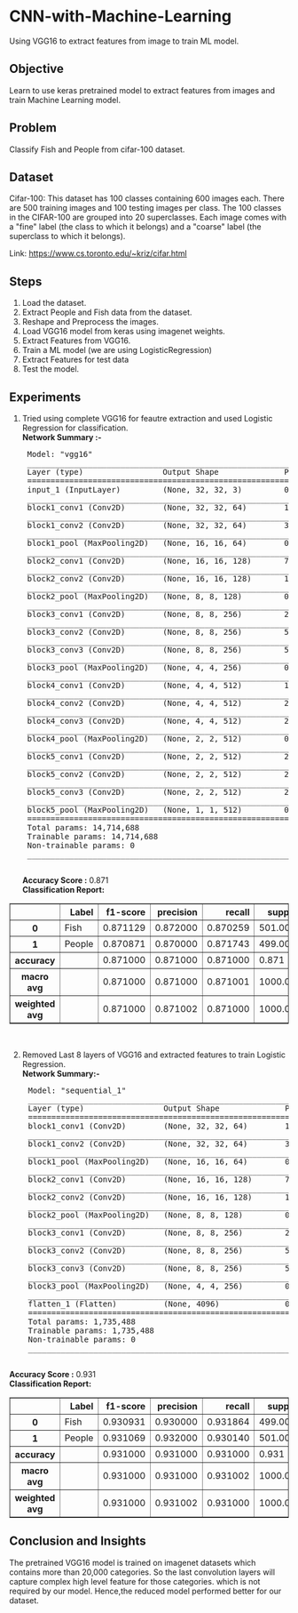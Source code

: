 # CNN-with-Machine-Learning
Using VGG16 to extract features from image to train ML model.

## Objective

Learn to use keras pretrained model to extract features from images and train Machine Learning model.

## Problem
Classify Fish and People from cifar-100 dataset.

## Dataset

Cifar-100:
This dataset has 100 classes containing 600 images each. There are 500 training images and 100 testing images per class. The 100 classes in the CIFAR-100 are grouped into 20 superclasses. Each image comes with a "fine" label (the class to which it belongs) and a "coarse" label (the superclass to which it belongs).

Link: https://www.cs.toronto.edu/~kriz/cifar.html

## Steps

1. Load the dataset.
2. Extract People and Fish data from the dataset.
3. Reshape and Preprocess the images.
4. Load VGG16 model from keras using imagenet weights.
5. Extract Features from VGG16.
6. Train a ML model (we are using LogisticRegression)
7. Extract Features for test data
8. Test the model.

## Experiments

1. Tried using complete VGG16 for feautre extraction and used Logistic Regression for classification. <br>
    <b>Network Summary :-</b> <br>
    <pre>
    Model: "vgg16"
    _________________________________________________________________
    Layer (type)                 Output Shape              Param   
    =================================================================
    input_1 (InputLayer)         (None, 32, 32, 3)         0         
    _________________________________________________________________
    block1_conv1 (Conv2D)        (None, 32, 32, 64)        1792      
    _________________________________________________________________
    block1_conv2 (Conv2D)        (None, 32, 32, 64)        36928     
    _________________________________________________________________
    block1_pool (MaxPooling2D)   (None, 16, 16, 64)        0         
    _________________________________________________________________
    block2_conv1 (Conv2D)        (None, 16, 16, 128)       73856     
    _________________________________________________________________
    block2_conv2 (Conv2D)        (None, 16, 16, 128)       147584    
    _________________________________________________________________
    block2_pool (MaxPooling2D)   (None, 8, 8, 128)         0         
    _________________________________________________________________
    block3_conv1 (Conv2D)        (None, 8, 8, 256)         295168    
    _________________________________________________________________
    block3_conv2 (Conv2D)        (None, 8, 8, 256)         590080    
    _________________________________________________________________
    block3_conv3 (Conv2D)        (None, 8, 8, 256)         590080    
    _________________________________________________________________
    block3_pool (MaxPooling2D)   (None, 4, 4, 256)         0         
    _________________________________________________________________
    block4_conv1 (Conv2D)        (None, 4, 4, 512)         1180160   
    _________________________________________________________________
    block4_conv2 (Conv2D)        (None, 4, 4, 512)         2359808   
    _________________________________________________________________
    block4_conv3 (Conv2D)        (None, 4, 4, 512)         2359808   
    _________________________________________________________________
    block4_pool (MaxPooling2D)   (None, 2, 2, 512)         0         
    _________________________________________________________________
    block5_conv1 (Conv2D)        (None, 2, 2, 512)         2359808   
    _________________________________________________________________
    block5_conv2 (Conv2D)        (None, 2, 2, 512)         2359808   
    _________________________________________________________________
    block5_conv3 (Conv2D)        (None, 2, 2, 512)         2359808   
    _________________________________________________________________
    block5_pool (MaxPooling2D)   (None, 1, 1, 512)         0         
    =================================================================
    Total params: 14,714,688
    Trainable params: 14,714,688
    Non-trainable params: 0
    _________________________________________________________________
    </pre>
    
   <b>Accuracy Score :</b> 0.871<br>
   <b>Classification Report:</b><br>
  <table border="1" class="dataframe">
    <thead>
      <tr style="text-align: right;">
       <th></th>
       <th>Label</th>
       <th>f1-score</th>
       <th>precision</th>
       <th>recall</th>
       <th>support</th>
      </tr>
    </thead>
    <tbody>
      <tr>
        <th>0</th>
        <td>Fish</td>
        <td>0.871129</td>
        <td>0.872000</td>
        <td>0.870259</td>
        <td>501.000</td>
      </tr>
      <tr>
        <th>1</th>
        <td>People</td>
        <td>0.870871</td>
        <td>0.870000</td>
        <td>0.871743</td>
        <td>499.000</td>
      </tr>
      <tr>
       <th>accuracy</th>
       <td></td>
       <td>0.871000</td>
       <td>0.871000</td>
       <td>0.871000</td>
       <td>0.871</td>
      </tr>
      <tr>
       <th>macro avg</th>
       <td></td>
       <td>0.871000</td>
       <td>0.871000</td>
       <td>0.871001</td>
       <td>1000.000</td>
      </tr>
      <tr>
       <th>weighted avg</th>
        <td></td>
        <td>0.871000</td>
        <td>0.871002</td>
        <td>0.871000</td>
        <td>1000.000</td>
      </tr>
    </tbody>
  </table>
<br>

2. Removed Last 8 layers of VGG16 and extracted features to train Logistic Regression.<br>
  <b>Network Summary:-</b>
  <pre>
    Model: "sequential_1"
    _________________________________________________________________
    Layer (type)                 Output Shape              Param   
    =================================================================
    block1_conv1 (Conv2D)        (None, 32, 32, 64)        1792      
    _________________________________________________________________
    block1_conv2 (Conv2D)        (None, 32, 32, 64)        36928     
    _________________________________________________________________
    block1_pool (MaxPooling2D)   (None, 16, 16, 64)        0         
    _________________________________________________________________
    block2_conv1 (Conv2D)        (None, 16, 16, 128)       73856     
    _________________________________________________________________
    block2_conv2 (Conv2D)        (None, 16, 16, 128)       147584    
    _________________________________________________________________
    block2_pool (MaxPooling2D)   (None, 8, 8, 128)         0         
    _________________________________________________________________
    block3_conv1 (Conv2D)        (None, 8, 8, 256)         295168    
    _________________________________________________________________
    block3_conv2 (Conv2D)        (None, 8, 8, 256)         590080    
    _________________________________________________________________
    block3_conv3 (Conv2D)        (None, 8, 8, 256)         590080    
    _________________________________________________________________
    block3_pool (MaxPooling2D)   (None, 4, 4, 256)         0         
    _________________________________________________________________
    flatten_1 (Flatten)          (None, 4096)              0         
    =================================================================
    Total params: 1,735,488
    Trainable params: 1,735,488
    Non-trainable params: 0
    _________________________________________________________________
  </pre>
  
   <b>Accuracy Score :</b> 0.931
   <br>
   <b>Classification Report:</b>
  
  <table border="1" class="dataframe">
    <thead>
     <tr style="text-align: right;">
       <th></th>
       <th>Label</th>
       <th>f1-score</th>
       <th>precision</th>
       <th>recall</th>
       <th>support</th>
     </tr>
    </thead>
    <tbody>
      <tr>
        <th>0</th>
        <td>Fish</td>
        <td>0.930931</td>
        <td>0.930000</td>
        <td>0.931864</td>
        <td>499.000</td>
      </tr>
      <tr>
        <th>1</th>
        <td>People</td>
        <td>0.931069</td>
        <td>0.932000</td>
        <td>0.930140</td>
        <td>501.000</td>
      </tr>
      <tr>
        <th>accuracy</th>
        <td></td>
        <td>0.931000</td>
        <td>0.931000</td>
        <td>0.931000</td>
        <td>0.931</td>
      </tr>
      <tr>
        <th>macro avg</th>
        <td></td>
        <td>0.931000</td>
        <td>0.931000</td>
        <td>0.931002</td>
        <td>1000.000</td>
      </tr>
      <tr>
        <th>weighted avg</th>
        <td></td>
        <td>0.931000</td>
        <td>0.931002</td>
        <td>0.931000</td>
        <td>1000.000</td>
      </tr>
   </tbody>
  </table>

## Conclusion and Insights

The pretrained VGG16 model is trained on imagenet datasets which contains more than 20,000 categories.
So the last convolution layers will capture complex high level feature for those categories.
which is not required by our model.
Hence,the reduced model performed better for our dataset.
